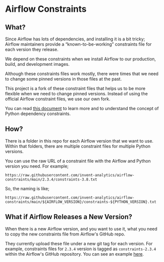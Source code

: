 # Airflow Constraints

## What?

Since Airflow has lots of dependencies, and installing it is a bit tricky; Airflow maintainers provide a “known-to-be-working” constraints file for each version they release.

We depend on these constraints when we install Airflow to our production, build, and development images.

Although these constraints files work mostly, there were times that we need to change some pinned versions in those files at the past.

This project is a fork of these constraint files that helps us to be more flexible when we need to change pinned versions. Instead of using the official Airflow constraint files, we use our own fork.

You can read [this document](https://airflow.apache.org/docs/apache-airflow/stable/installation/installing-from-pypi.html?highlight=constraints#constraints-files) to learn more and to understand the concept of Python dependency constraints.

## How?

There is a folder in this repo for each Airflow version that we want to use. Within that folders, there are multiple constraint files for multiple Python versions.

You can use the raw URL of a constraint file with the Airflow and Python version you need. For example;

```
https://raw.githubusercontent.com/invent-analytics/airflow-constraints/main/2.3.4/constraints-3.8.txt
```

So, the naming is like;

```
https://raw.githubusercontent.com/invent-analytics/airflow-constraints/main/${AIRFLOW_VERSION}/constraints-${PYTHON_VERSION}.txt
```

## What if Airflow Releases a New Version?

When there is a new Airflow version, and you want to use it, what you need to copy the new constraints file from Airflow's GitHub repo.

They currently upload these file under a new git tag for each version. For example, constraints files for `2.3.4` version is tagged as `constraints-2.3.4` within the Airflow's GitHub repository. You can see an example [here](https://github.com/apache/airflow/tree/constraints-2.3.4).
